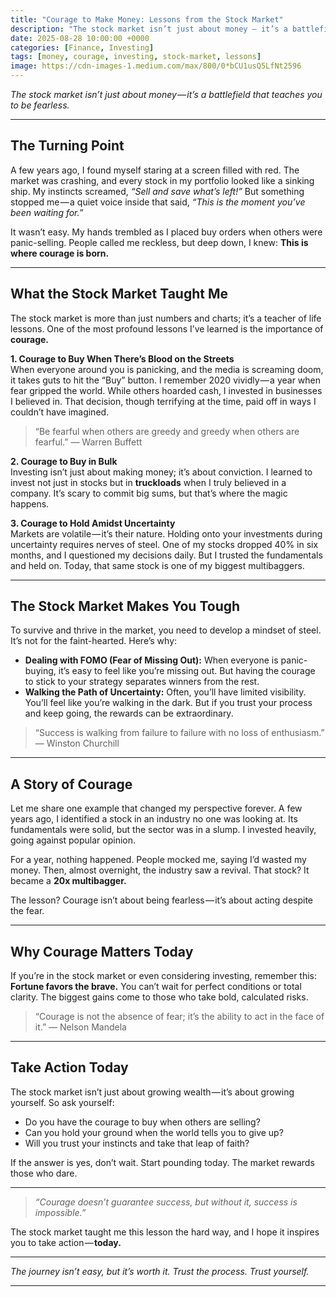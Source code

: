 ```yaml
---
title: "Courage to Make Money: Lessons from the Stock Market"
description: "The stock market isn’t just about money — it’s a battlefield that teaches you to be fearless."
date: 2025-08-28 10:00:00 +0000
categories: [Finance, Investing]
tags: [money, courage, investing, stock-market, lessons]
image: https://cdn-images-1.medium.com/max/800/0*bCU1usQ5LfNt2596
---
```



*The stock market isn’t just about money — it’s a battlefield that teaches you to be fearless.*


---

## The Turning Point

A few years ago, I found myself staring at a screen filled with red. The market was crashing, and every stock in my portfolio looked like a sinking ship. My instincts screamed, *“Sell and save what’s left!”* But something stopped me — a quiet voice inside that said, *“This is the moment you’ve been waiting for.”*

It wasn’t easy. My hands trembled as I placed buy orders when others were panic-selling. People called me reckless, but deep down, I knew: **This is where courage is born.**

---

## What the Stock Market Taught Me

The stock market is more than just numbers and charts; it’s a teacher of life lessons. One of the most profound lessons I’ve learned is the importance of **courage.**

**1. Courage to Buy When There’s Blood on the Streets**  
When everyone around you is panicking, and the media is screaming doom, it takes guts to hit the “Buy” button. I remember 2020 vividly — a year when fear gripped the world. While others hoarded cash, I invested in businesses I believed in. That decision, though terrifying at the time, paid off in ways I couldn’t have imagined.

> “Be fearful when others are greedy and greedy when others are fearful.” — Warren Buffett

**2. Courage to Buy in Bulk**  
Investing isn’t just about making money; it’s about conviction. I learned to invest not just in stocks but in **truckloads** when I truly believed in a company. It’s scary to commit big sums, but that’s where the magic happens.

**3. Courage to Hold Amidst Uncertainty**  
Markets are volatile — it’s their nature. Holding onto your investments during uncertainty requires nerves of steel. One of my stocks dropped 40% in six months, and I questioned my decisions daily. But I trusted the fundamentals and held on. Today, that same stock is one of my biggest multibaggers.

---

## The Stock Market Makes You Tough

To survive and thrive in the market, you need to develop a mindset of steel. It’s not for the faint-hearted. Here’s why:

- **Dealing with FOMO (Fear of Missing Out):** When everyone is panic-buying, it’s easy to feel like you’re missing out. But having the courage to stick to your strategy separates winners from the rest.
- **Walking the Path of Uncertainty:** Often, you’ll have limited visibility. You’ll feel like you’re walking in the dark. But if you trust your process and keep going, the rewards can be extraordinary.

> “Success is walking from failure to failure with no loss of enthusiasm.” — Winston Churchill

---

## A Story of Courage

Let me share one example that changed my perspective forever. A few years ago, I identified a stock in an industry no one was looking at. Its fundamentals were solid, but the sector was in a slump. I invested heavily, going against popular opinion.

For a year, nothing happened. People mocked me, saying I’d wasted my money. Then, almost overnight, the industry saw a revival. That stock? It became a **20x multibagger.**

The lesson? Courage isn’t about being fearless — it’s about acting despite the fear.

---

## Why Courage Matters Today

If you’re in the stock market or even considering investing, remember this: **Fortune favors the brave.** You can’t wait for perfect conditions or total clarity. The biggest gains come to those who take bold, calculated risks.

> “Courage is not the absence of fear; it’s the ability to act in the face of it.” — Nelson Mandela

---

## Take Action Today

The stock market isn’t just about growing wealth — it’s about growing yourself. So ask yourself:

- Do you have the courage to buy when others are selling?
- Can you hold your ground when the world tells you to give up?
- Will you trust your instincts and take that leap of faith?

If the answer is yes, don’t wait. Start pounding today. The market rewards those who dare.

---

> *“Courage doesn’t guarantee success, but without it, success is impossible.”*

The stock market taught me this lesson the hard way, and I hope it inspires you to take action — **today.**

---

*The journey isn’t easy, but it’s worth it. Trust the process. Trust yourself.*

---

